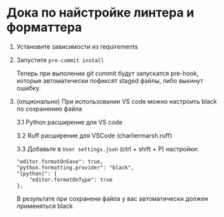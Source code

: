 # Дока по найстройке линтера и форматтера

1. Установите зависимости из requirements
2. Запустите `pre-commit install`

   Теперь при выполении git commit будут запускатся pre-hook, которые автоматически пофиксят staged файлы, либо выкинут ошибку.
3. (опционально) При использовании VS code можно настроить black по сохранению файла

   3.1 Python расширение для VS code

   3.2 Ruff расширение для VSCode (charliermarsh.ruff)

   3.3 Добавьте в `User settings.json` (ctrl + shift + P) настройки:
    ```
    "editor.formatOnSave": true,
    "python.formatting.provider": "black",
    "[python]": {
        "editor.formatOnType": true
    },
    ```

    В результате при сохранени файла у вас автоматически должен применяться black
